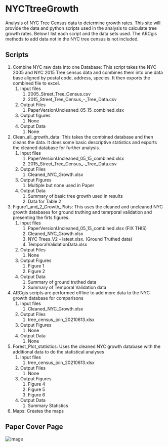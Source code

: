 # NYCTtreeGrowth
Analysis of NYC Tree Census data to determine growth rates.   This site will provide the data and python scripts used in the analysis to calculate tree growth rates. Below I list each script and the data sets used.  The ARCgis methods to add data not in the NYC tree census is not included.   

## Scripts
1. Combine NYC raw data into one Database:  This script takes the NYC 2005 and NYC 2015 Tree census data and combines them into one data base aligned by postal code, address, species.  It then exports the combined file to excel.
    1. Input files
        1. 2005_Street_Tree_Census.csv
        2. 2015_Street_Tree_Census_-_Tree_Data.csv   
    1. Output Files
        1. PaperVersionUncleaned_05_15_combined.xlsx
    1. Output figures
        1. None
    1. Output Data
        1. None                   
1. Clean_all_growth_data: This takes the combined database and then cleans the data. It does some basic descriptive statistics and exports the cleaned database for further analysis.
    1. Input files
        1. PaperVersionUncleaned_05_15_combined.xlsx
        1. 2015_Street_Tree_Census_-_Tree_Data.csv   
    1. Output Files
        1. Cleaned_NYC_Growth.xlsx
    1. Output Figures
        1. Multiple but none used in Paper
    1. Output Data
        1. Summary of basic tree growth used in results
        1. Data for Table 2                  
1. Figure1_and_2_Growth_Plots:  This uses the cleaned and uncleaned NYC growth databases for ground truthing and temrporal validation and presenting the firts figures.
    1. Input files
        1. PaperVersionUncleaned_05_15_combined.xlsx (FIX THIS)
        1. Cleaned_NYC_Growth.xlsx
        1. NYC Trees_V2 - latest.xlsx. (Ground Truthed data)
        1. TemporalValidationData.xlsx
    1. Output Files
        1. None
    1. Output Figures
        1. Figure 1
        2. Figure 2
    1. Output Data
        1. Summary of ground truthed data
        1. Summary of Temporal Validation data  
7. ARCgis scripts are performed offline to add more data to the NYC growth database for comparisons
    1. Input files
        1. Cleaned_NYC_Growth.xlsx
    1. Output Files
        1. tree_census_join_20210613.xlsx
    1. Output Figures
        1. None
    1. Output Data
        1. None
9. Forest_Plot_statistics: Uses the cleaned NYC growth database with the additional data to do the statistical analyses
    1. Input files
        1. tree_census_join_20210613.xlsx
    1. Output Files
        1. None
    1. Output Figures
        1. Figure 4
        2. Figure 5
        3. Figure 6
    1. Output Data
        1. Summary Statistics
11. Maps: Creates the maps


## Paper Cover Page


![image](https://github.com/bmaillou/NYCTtreeGrowth/assets/8991003/696bf23b-021a-4805-acf7-a9556b115bbd)


